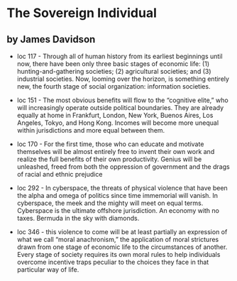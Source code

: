
#  The Sovereign Individual

## by James Davidson

 - loc 117 - Through all of human history from its earliest beginnings until now, there have been only three basic stages of economic life: (1) hunting-and-gathering societies; (2) agricultural societies; and (3) industrial societies. Now, looming over the horizon, is something entirely new, the fourth stage of social organization: information societies.

 - loc 151 - The most obvious benefits will flow to the “cognitive elite,” who will increasingly operate outside political boundaries. They are already equally at home in Frankfurt, London, New York, Buenos Aires, Los Angeles, Tokyo, and Hong Kong. Incomes will become more unequal within jurisdictions and more equal between them.

 - loc 170 - For the first time, those who can educate and motivate themselves will be almost entirely free to invent their own work and realize the full benefits of their own productivity. Genius will be unleashed, freed from both the oppression of government and the drags of racial and ethnic prejudice

 - loc 292 - In cyberspace, the threats of physical violence that have been the alpha and omega of politics since time immemorial will vanish. In cyberspace, the meek and the mighty will meet on equal terms. Cyberspace is the ultimate offshore jurisdiction. An economy with no taxes. Bermuda in the sky with diamonds.

 - loc 346 - this violence to come will be at least partially an expression of what we call “moral anachronism,” the application of moral strictures drawn from one stage of economic life to the circumstances of another. Every stage of society requires its own moral rules to help individuals overcome incentive traps peculiar to the choices they face in that particular way of life.

